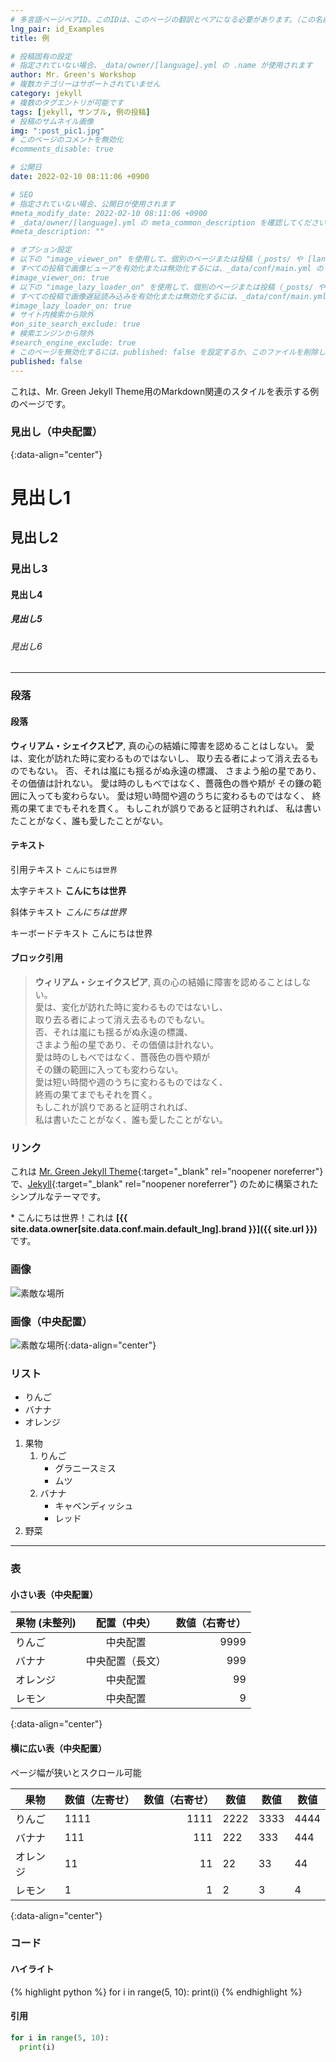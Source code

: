 ```yaml
---
# 多言語ページペアID。このIDは、このページの翻訳とペアになる必要があります。（この名前は一意でなければなりません）
lng_pair: id_Examples
title: 例

# 投稿固有の設定
# 指定されていない場合、_data/owner/[language].yml の .name が使用されます
author: Mr. Green's Workshop
# 複数カテゴリーはサポートされていません
category: jekyll
# 複数のタグエントリが可能です
tags: [jekyll, サンプル, 例の投稿]
# 投稿のサムネイル画像
img: ":post_pic1.jpg"
# このページのコメントを無効化
#comments_disable: true

# 公開日
date: 2022-02-10 08:11:06 +0900

# SEO
# 指定されていない場合、公開日が使用されます
#meta_modify_date: 2022-02-10 08:11:06 +0900
# _data/owner/[language].yml の meta_common_description を確認してください
#meta_description: ""

# オプション設定
# 以下の "image_viewer_on" を使用して、個別のページまたは投稿（_posts/ や [language]/_posts フォルダ）で画像ビューアを有効化できます。
# すべての投稿で画像ビューアを有効化または無効化するには、_data/conf/main.yml の "image_viewer_posts: true" を設定してください。
#image_viewer_on: true
# 以下の "image_lazy_loader_on" を使用して、個別のページまたは投稿（_posts/ や [language]/_posts フォルダ）で画像遅延読み込みを有効化できます。
# すべての投稿で画像遅延読み込みを有効化または無効化するには、_data/conf/main.yml の "image_lazy_loader_posts: true" を設定してください。
#image_lazy_loader_on: true
# サイト内検索から除外
#on_site_search_exclude: true
# 検索エンジンから除外
#search_engine_exclude: true
# このページを無効化するには、published: false を設定するか、このファイルを削除してください
published: false
---
```


<!-- アウトライン開始 -->

これは、Mr. Green Jekyll Theme用のMarkdown関連のスタイルを表示する例のページです。

<!-- アウトライン終了 -->

### 見出し（中央配置）
{:data-align="center"}

# 見出し1

## 見出し2

### 見出し3

#### 見出し4

##### 見出し5

###### 見出し6

***

### 段落

#### 段落

**ウィリアム・シェイクスピア**, 真の心の結婚に障害を認めることはしない。
愛は、変化が訪れた時に変わるものではないし、
取り去る者によって消え去るものでもない。
否、それは嵐にも揺るがぬ永遠の標識、
さまよう船の星であり、その価値は計れない。
愛は時のしもべではなく、薔薇色の唇や頬が
その鎌の範囲に入っても変わらない。
愛は短い時間や週のうちに変わるものではなく、
終焉の果てまでもそれを貫く。
もしこれが誤りであると証明されれば、
私は書いたことがなく、誰も愛したことがない。

#### テキスト

引用テキスト `こんにちは世界`

太字テキスト **こんにちは世界**

斜体テキスト _こんにちは世界_

キーボードテキスト <kbd>こんにちは世界</kbd>

#### ブロック引用

> **ウィリアム・シェイクスピア**, 真の心の結婚に障害を認めることはしない。  
> 愛は、変化が訪れた時に変わるものではないし、  
> 取り去る者によって消え去るものでもない。  
> 否、それは嵐にも揺るがぬ永遠の標識、  
> さまよう船の星であり、その価値は計れない。  
> 愛は時のしもべではなく、薔薇色の唇や頬が  
> その鎌の範囲に入っても変わらない。  
> 愛は短い時間や週のうちに変わるものではなく、  
> 終焉の果てまでもそれを貫く。  
> もしこれが誤りであると証明されれば、  
> 私は書いたことがなく、誰も愛したことがない。

### リンク

これは [Mr. Green Jekyll Theme](https://github.com/MrGreensWorkshop/MrGreen-JekyllTheme){:target="_blank" rel="noopener noreferrer"} で、[Jekyll](https://jekyllrb.com/){:target="_blank" rel="noopener noreferrer"} のために構築されたシンプルなテーマです。

\* こんにちは世界！これは **[{{ site.data.owner[site.data.conf.main.default_lng].brand }}]({{ site.url }})** です。

### 画像

![素敵な場所](:post_pic1.jpg)

### 画像（中央配置）

![素敵な場所](:post_pic1.jpg){:data-align="center"}

### リスト

- りんご
- バナナ
- オレンジ

1. 果物
   1. りんご
      - グラニースミス
      - ムツ
   1. バナナ
      - キャベンディッシュ
      - レッド
1. 野菜

***

### 表

#### 小さい表（中央配置）

| 果物 (未整列) | 配置（中央）       | 数値（右寄せ） |
| ------------- | :----------------: | -------------: |
| りんご        |      中央配置      |           9999 |
| バナナ        |  中央配置（長文）  |            999 |
| オレンジ      |      中央配置      |             99 |
| レモン        |      中央配置      |              9 |
{:data-align="center"}

#### 横に広い表（中央配置）

ページ幅が狭いとスクロール可能

| 果物     | 数値（左寄せ） | 数値（右寄せ） | 数値 | 数値 | 数値 |
| -------- | :------------- | -------------: | ---- | ---- | ---- |
| りんご   | 1111           |           1111 | 2222 | 3333 | 4444 |
| バナナ   | 111            |            111 | 222  | 333  | 444  |
| オレンジ | 11             |             11 | 22   | 33   | 44   |
| レモン   | 1              |              1 | 2    | 3    | 4    |
{:data-align="center"}

### コード

#### ハイライト

{% highlight python %}
for i in range(5, 10):
  print(i)
{% endhighlight %}

#### 引用

```python
for i in range(5, 10):
  print(i)
```
